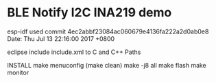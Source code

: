 BLE Notify I2C INA219 demo
===========================

esp-idf used
	commit 4ec2abbf23084ac060679e4136fa222a2d0ab0e8
	Date:   Thu Jul 13 22:16:00 2017 +0800

eclipse
	include include.xml to C and C++ Paths

INSTALL
	make menuconfig
	(make clean)
	make -j8 all
	make flash
	make monitor




